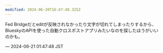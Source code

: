 ```yaml
---
modified: 2024-06-20T16:47:48.325Z
---
```


<p>Fed Bridgeだとeditが反映されなかったり文字が切れてしまったりするから、BlueskyのAPIを使った自動クロスポストアプリみたいなのを探したほうがいいのかも。</p>

&mdash; 2024-06-21 01:47:48 JST

<!-- Original URL: https://mastodon.social/@sakuramochi0/112649965949678050-->
